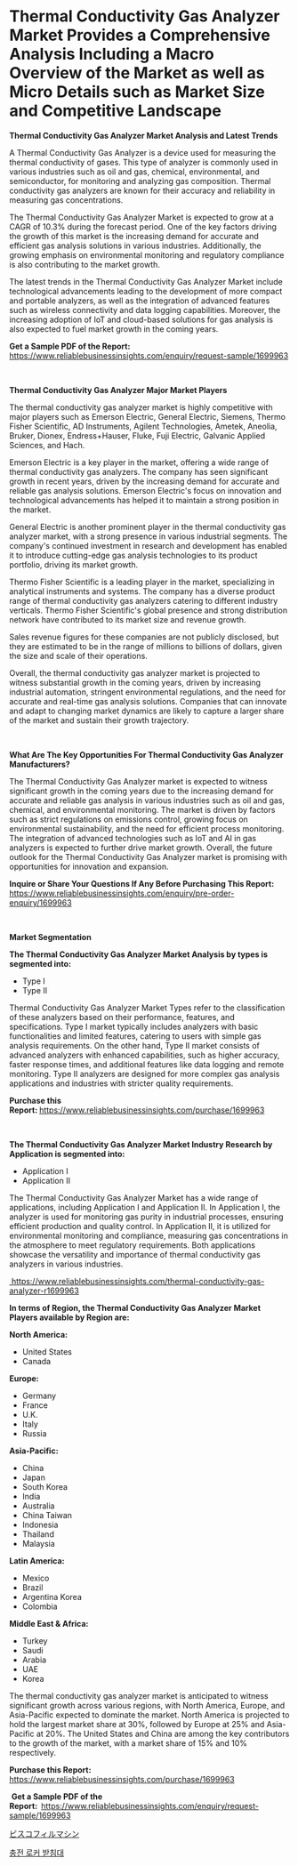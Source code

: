 <p><h1>Thermal Conductivity Gas Analyzer Market Provides a Comprehensive Analysis Including a Macro Overview of the Market as well as Micro Details such as Market Size and Competitive Landscape</h1></p><p><strong>Thermal Conductivity Gas Analyzer Market Analysis and Latest Trends</strong></p>
<p><p>A Thermal Conductivity Gas Analyzer is a device used for measuring the thermal conductivity of gases. This type of analyzer is commonly used in various industries such as oil and gas, chemical, environmental, and semiconductor, for monitoring and analyzing gas composition. Thermal conductivity gas analyzers are known for their accuracy and reliability in measuring gas concentrations.</p><p>The Thermal Conductivity Gas Analyzer Market is expected to grow at a CAGR of 10.3% during the forecast period. One of the key factors driving the growth of this market is the increasing demand for accurate and efficient gas analysis solutions in various industries. Additionally, the growing emphasis on environmental monitoring and regulatory compliance is also contributing to the market growth.</p><p>The latest trends in the Thermal Conductivity Gas Analyzer Market include technological advancements leading to the development of more compact and portable analyzers, as well as the integration of advanced features such as wireless connectivity and data logging capabilities. Moreover, the increasing adoption of IoT and cloud-based solutions for gas analysis is also expected to fuel market growth in the coming years.</p></p>
<p><strong>Get a Sample PDF of the Report:&nbsp;</strong> <a href="https://www.reliablebusinessinsights.com/enquiry/request-sample/1699963">https://www.reliablebusinessinsights.com/enquiry/request-sample/1699963</a></p>
<p>&nbsp;</p>
<p><strong>Thermal Conductivity Gas Analyzer Major Market Players</strong></p>
<p><p>The thermal conductivity gas analyzer market is highly competitive with major players such as Emerson Electric, General Electric, Siemens, Thermo Fisher Scientific, AD Instruments, Agilent Technologies, Ametek, Aneolia, Bruker, Dionex, Endress+Hauser, Fluke, Fuji Electric, Galvanic Applied Sciences, and Hach.</p><p>Emerson Electric is a key player in the market, offering a wide range of thermal conductivity gas analyzers. The company has seen significant growth in recent years, driven by the increasing demand for accurate and reliable gas analysis solutions. Emerson Electric's focus on innovation and technological advancements has helped it to maintain a strong position in the market.</p><p>General Electric is another prominent player in the thermal conductivity gas analyzer market, with a strong presence in various industrial segments. The company's continued investment in research and development has enabled it to introduce cutting-edge gas analysis technologies to its product portfolio, driving its market growth.</p><p>Thermo Fisher Scientific is a leading player in the market, specializing in analytical instruments and systems. The company has a diverse product range of thermal conductivity gas analyzers catering to different industry verticals. Thermo Fisher Scientific's global presence and strong distribution network have contributed to its market size and revenue growth.</p><p>Sales revenue figures for these companies are not publicly disclosed, but they are estimated to be in the range of millions to billions of dollars, given the size and scale of their operations.</p><p>Overall, the thermal conductivity gas analyzer market is projected to witness substantial growth in the coming years, driven by increasing industrial automation, stringent environmental regulations, and the need for accurate and real-time gas analysis solutions. Companies that can innovate and adapt to changing market dynamics are likely to capture a larger share of the market and sustain their growth trajectory.</p></p>
<p>&nbsp;</p>
<p><strong>What Are The Key Opportunities For Thermal Conductivity Gas Analyzer Manufacturers?</strong></p>
<p><p>The Thermal Conductivity Gas Analyzer market is expected to witness significant growth in the coming years due to the increasing demand for accurate and reliable gas analysis in various industries such as oil and gas, chemical, and environmental monitoring. The market is driven by factors such as strict regulations on emissions control, growing focus on environmental sustainability, and the need for efficient process monitoring. The integration of advanced technologies such as IoT and AI in gas analyzers is expected to further drive market growth. Overall, the future outlook for the Thermal Conductivity Gas Analyzer market is promising with opportunities for innovation and expansion.</p></p>
<p><strong>Inquire or Share Your Questions If Any Before Purchasing This Report:</strong> <a href="https://www.reliablebusinessinsights.com/enquiry/pre-order-enquiry/1699963">https://www.reliablebusinessinsights.com/enquiry/pre-order-enquiry/1699963</a></p>
<p>&nbsp;</p>
<p><strong>Market Segmentation</strong></p>
<p><strong>The Thermal Conductivity Gas Analyzer Market Analysis by types is segmented into:</strong></p>
<p><ul><li>Type I</li><li>Type II</li></ul></p>
<p><p>Thermal Conductivity Gas Analyzer Market Types refer to the classification of these analyzers based on their performance, features, and specifications. Type I market typically includes analyzers with basic functionalities and limited features, catering to users with simple gas analysis requirements. On the other hand, Type II market consists of advanced analyzers with enhanced capabilities, such as higher accuracy, faster response times, and additional features like data logging and remote monitoring. Type II analyzers are designed for more complex gas analysis applications and industries with stricter quality requirements.</p></p>
<p><strong>Purchase this Report:&nbsp;</strong><a href="https://www.reliablebusinessinsights.com/purchase/1699963">https://www.reliablebusinessinsights.com/purchase/1699963</a></p>
<p>&nbsp;</p>
<p><strong>The Thermal Conductivity Gas Analyzer Market Industry Research by Application is segmented into:</strong></p>
<p><ul><li>Application I</li><li>Application II</li></ul></p>
<p><p>The Thermal Conductivity Gas Analyzer Market has a wide range of applications, including Application I and Application II. In Application I, the analyzer is used for monitoring gas purity in industrial processes, ensuring efficient production and quality control. In Application II, it is utilized for environmental monitoring and compliance, measuring gas concentrations in the atmosphere to meet regulatory requirements. Both applications showcase the versatility and importance of thermal conductivity gas analyzers in various industries.</p></p>
<p><a href="https://www.reliablebusinessinsights.com/thermal-conductivity-gas-analyzer-r1699963">&nbsp;https://www.reliablebusinessinsights.com/thermal-conductivity-gas-analyzer-r1699963</a></p>
<p><strong>In terms of Region, the Thermal Conductivity Gas Analyzer Market Players available by Region are:</strong></p>
<p>
    <p> <strong> North America: </strong>
        <ul>
            <li>United States</li>
            <li>Canada</li>
        </ul>
        </p> 
    <p> <strong> Europe: </strong>
        <ul>
            <li>Germany</li>
            <li>France</li>
            <li>U.K.</li>
            <li>Italy</li>
            <li>Russia</li>
        </ul>
        </p> 
    <p> <strong> Asia-Pacific: </strong>
        <ul>
            <li>China</li>
            <li>Japan</li>
            <li>South Korea</li>
            <li>India</li>
            <li>Australia</li>
            <li>China Taiwan</li>
            <li>Indonesia</li>
            <li>Thailand</li>
            <li>Malaysia</li>
        </ul>
        </p> 
    <p> <strong> Latin America: </strong>
        <ul>
            <li>Mexico</li>
            <li>Brazil</li>
            <li>Argentina Korea</li>
            <li>Colombia</li>
        </ul>
        </p> 
    <p> <strong> Middle East & Africa: </strong>
        <ul>
            <li>Turkey</li>
            <li>Saudi</li>
            <li>Arabia</li>
            <li>UAE</li>
            <li>Korea</li>
        </ul>
    </p>
    </p>
<p><p>The thermal conductivity gas analyzer market is anticipated to witness significant growth across various regions, with North America, Europe, and Asia-Pacific expected to dominate the market. North America is projected to hold the largest market share at 30%, followed by Europe at 25% and Asia-Pacific at 20%. The United States and China are among the key contributors to the growth of the market, with a market share of 15% and 10% respectively.</p></p>
<p><strong>Purchase this Report: </strong><a href="https://www.reliablebusinessinsights.com/purchase/1699963">https://www.reliablebusinessinsights.com/purchase/1699963</a></p>
<p>&nbsp;<strong>Get a Sample PDF of the Report:&nbsp;&nbsp;</strong><a href="https://www.reliablebusinessinsights.com/enquiry/request-sample/1699963">https://www.reliablebusinessinsights.com/enquiry/request-sample/1699963</a></p>
<p><strong></strong></p>
<p><p><a href="https://medium.com/@lorrainethompson10/%E3%83%93%E3%82%B9%E3%82%B3%E3%83%95%E3%82%A3%E3%83%AB%E6%A9%9F%E6%A2%B0%E5%B8%82%E5%A0%B4%E3%81%AE%E8%A6%8F%E6%A8%A1%E3%81%A8%E5%B8%82%E5%A0%B4%E3%83%88%E3%83%AC%E3%83%B3%E3%83%89-%E5%AE%8C%E5%85%A8%E3%81%AA%E6%A5%AD%E7%95%8C%E6%A6%82%E8%A6%81-2024%E5%B9%B4%E3%81%8B%E3%82%892031%E5%B9%B4-3eecaca7310d">ビスコフィルマシン</a></p><p><a href="https://medium.com/@dulcewisozk/%EC%B6%A9%EC%A0%84-%EC%82%AC%EB%AC%BC%ED%95%A8-%ED%8F%AC%EB%94%A9-%EC%8B%9C%EC%9E%A5-%EC%8B%9C%EC%9E%A5-cagr-%EC%8B%9C%EC%9E%A5-%EB%8F%99%ED%96%A5-%EB%B0%8F-%EC%84%B1%EC%9E%A5-%EC%A0%84%EB%9E%B5%EC%97%90-%EB%8C%80%ED%95%9C-%ED%86%B5%EC%B0%B0%EB%A0%A5-c541627a0c40">충전 로커 받침대</a></p></p>
